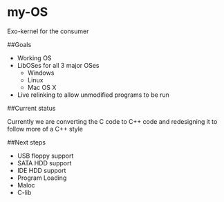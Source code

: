 # my-OS

Exo-kernel for the consumer

##Goals

* Working OS  
* LibOSes for all 3 major OSes  
    * Windows  
    * Linux  
    * Mac OS X  
* Live relinking to allow unmodified programs to be run

##Current status

Currently we are converting the C code to C++ code and redesigning it to follow more of a C++ style

##Next steps

* USB floppy support  
* SATA HDD support  
* IDE HDD support   
* Program Loading   
* Maloc  
* C-lib  

